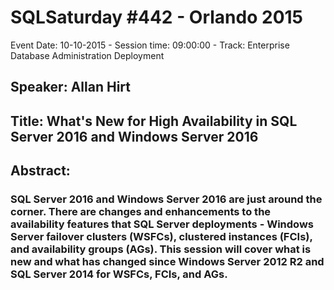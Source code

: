 # SQLSaturday #442 - Orlando 2015
Event Date: 10-10-2015 - Session time: 09:00:00 - Track: Enterprise Database Administration  Deployment
## Speaker: Allan Hirt
## Title: What's New for High Availability in SQL Server 2016 and Windows Server 2016
## Abstract:
### SQL Server 2016 and Windows Server 2016 are just around the corner. There are changes and enhancements to the availability features that SQL Server deployments - Windows Server failover clusters (WSFCs), clustered instances (FCIs), and availability groups (AGs). This session will cover what is new and what has changed since Windows Server 2012 R2 and SQL Server 2014 for WSFCs, FCIs, and AGs.
